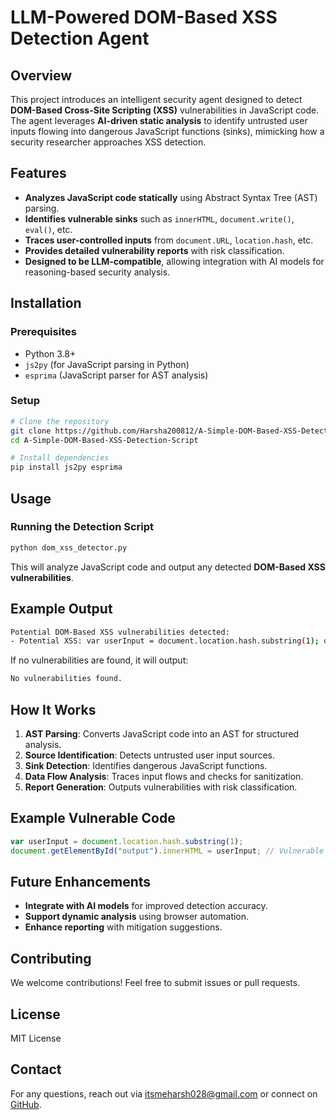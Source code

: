 # LLM-Powered DOM-Based XSS Detection Agent

## Overview

This project introduces an intelligent security agent designed to detect **DOM-Based Cross-Site Scripting (XSS)** vulnerabilities in JavaScript code. The agent leverages **AI-driven static analysis** to identify untrusted user inputs flowing into dangerous JavaScript functions (sinks), mimicking how a security researcher approaches XSS detection.

## Features

- **Analyzes JavaScript code statically** using Abstract Syntax Tree (AST) parsing.
- **Identifies vulnerable sinks** such as `innerHTML`, `document.write()`, `eval()`, etc.
- **Traces user-controlled inputs** from `document.URL`, `location.hash`, etc.
- **Provides detailed vulnerability reports** with risk classification.
- **Designed to be LLM-compatible**, allowing integration with AI models for reasoning-based security analysis.

## Installation

### Prerequisites

- Python 3.8+
- `js2py` (for JavaScript parsing in Python)
- `esprima` (JavaScript parser for AST analysis)

### Setup

```bash
# Clone the repository
git clone https://github.com/Harsha200812/A-Simple-DOM-Based-XSS-Detection-Script.git
cd A-Simple-DOM-Based-XSS-Detection-Script

# Install dependencies
pip install js2py esprima
```

## Usage

### Running the Detection Script

```bash
python dom_xss_detector.py
```

This will analyze JavaScript code and output any detected **DOM-Based XSS vulnerabilities**.

## Example Output

```bash
Potential DOM-Based XSS vulnerabilities detected:
- Potential XSS: var userInput = document.location.hash.substring(1); document.getElementById("output").innerHTML = userInput;
```

If no vulnerabilities are found, it will output:

```bash
No vulnerabilities found.
```

## How It Works

1. **AST Parsing**: Converts JavaScript code into an AST for structured analysis.
2. **Source Identification**: Detects untrusted user input sources.
3. **Sink Detection**: Identifies dangerous JavaScript functions.
4. **Data Flow Analysis**: Traces input flows and checks for sanitization.
5. **Report Generation**: Outputs vulnerabilities with risk classification.

## Example Vulnerable Code

```javascript
var userInput = document.location.hash.substring(1);
document.getElementById("output").innerHTML = userInput; // Vulnerable
```

## Future Enhancements

- **Integrate with AI models** for improved detection accuracy.
- **Support dynamic analysis** using browser automation.
- **Enhance reporting** with mitigation suggestions.

## Contributing

We welcome contributions! Feel free to submit issues or pull requests.

## License

MIT License

## Contact

For any questions, reach out via [itsmeharsh028@gmail.com](mailto:itsmeharsh028@gmail.com) or connect on [GitHub](https://github.com/Harsha200812).

